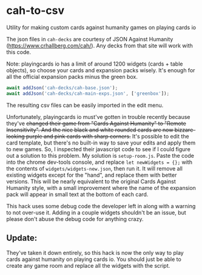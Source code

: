 # cah-to-csv
Utility for making custom cards against humanity games on playing cards io  

The json files in `cah-decks` are courtesy of JSON Against Humanity (https://www.crhallberg.com/cah/).
Any decks from that site will work with this code.  

Note: playingcards io has a limit of around 1200 widgets (cards + table objects), so choose your cards and expansion packs wisely. It's enough for all the official expansion packs minus the green box.
```javascript
await addJson('cah-decks/cah-base.json');
await addJson('cah-decks/cah-main-exps.json', ['greenbox']);
```  

The resulting csv files can be easily imported in the edit menu.

Unfortunately, playingcards io must've gotten in trouble recently because they've ~~changed their game from "Cards Against Humanity" to "Remote Insensitivity". And the nice black and white rounded cards are now bizzare-looking purple and pink cards with sharp corners.~~ It's possible to edit the card template, but there's no built-in way to save your edits and apply them to new games. So, I inspected their javascript code to see if I could figure out a solution to this problem. My solution is `setup-room.js`. Paste the code into the chrome dev-tools console, and replace `let newWidgets = {};` with the contents of `widgets/widgets-new.json`, then run it. It will remove all existing widgets except for the "hand", and replace them with better versions. This will be nearly equivalent to the original Cards Against Humanity style, with a small improvement where the name of the expansion pack will appear in small text at the bottom of each card.  

This hack uses some debug code the developer left in along with a warning to not over-use it. Adding in a couple widgets shouldn't be an issue, but please don't abuse the debug code for anything crazy.

## Update: 
They've taken it down entirely, so this hack is now the only way to play cards against humanity on playing cards io. You should just be able to create any game room and replace all the widgets with the script.